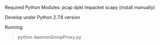 Required Python Modules:
	pcap
	dpkt
	impacket
	scapy
(install manually)

Develop under Python 2.7.6 version

Running:
> python daemonSnmpProxy.py
